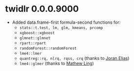 # twidlr 0.0.0.9000

* Added data.frame-first formula-second functions for:
    * `stats::t.test, lm, glm, kmeans, prcomp`
    * `xgboost::xgboost`
    * `glmnet::glmnet`
    * `rpart::rpart`
    * `randomForest::randomForest`
    * `lme4::lmer`
    * `quantreg::rq, nlrq, rqss, crq` (thanks to [Joran Elias](https://github.com/joranE))
    * `lme4::glmer` (thanks to [Mathew Ling](https://github.com/Lingtax/))
